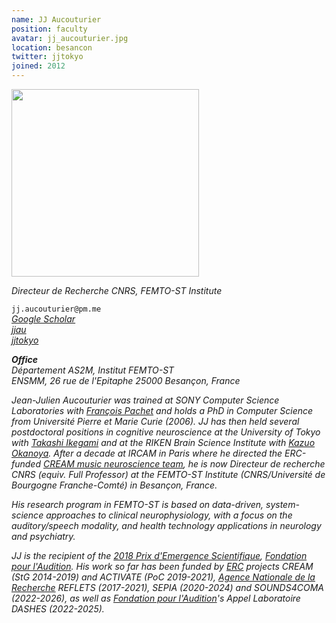 ```yaml
---
name: JJ Aucouturier
position: faculty
avatar: jj_aucouturier.jpg
location: besancon
twitter: jjtokyo
joined: 2012
---
```


<img width="300" src="{{site.baseurl}}/images/people/{{page.avatar}}" data-action="zoom">

_Directeur de Recherche CNRS, FEMTO-ST Institute_<br>


<i class="fa fa-envelope-o"></i> `jj.aucouturier@pm.me` <br>
<i class="fa fa-bar-chart-o" /> [Google Scholar](https://scholar.google.com/citations?user=jnST06UAAAAJ) <br>
<i class="fa fa-github" /> [jjau](https://github.com/jjau) <br>
<i class="fa fa-twitter" /> [jjtokyo](https://twitter.com/jjtokyo) <br>



**Office**<br>
Département AS2M, Institut FEMTO-ST <br>
ENSMM, 26 rue de l'Epitaphe
25000 Besançon, France

Jean-Julien Aucouturier was trained at SONY Computer Science Laboratories with [François Pachet](https://www.francoispachet.fr/) and holds a PhD in Computer Science from Université Pierre et Marie Curie (2006). JJ has then held several postdoctoral positions in cognitive neuroscience at the University of Tokyo with [Takashi Ikegami](https://www.sacral.c.u-tokyo.ac.jp/) and at the RIKEN Brain Science Institute with [Kazuo Okanoya](https://cbs.riken.jp/en/faculty/cb/). After a decade at IRCAM in Paris where he directed the ERC-funded [CREAM music neuroscience team](http://cream.ircam.fr), he is now Directeur de recherche CNRS (equiv. Full Professor) at the FEMTO-ST Institute (CNRS/Université de Bourgogne Franche-Comté) in Besançon, France. 

His research program in FEMTO-ST is based on data-driven, system-science approaches to clinical neurophysiology, with a focus on the auditory/speech modality, and health technology applications in neurology and psychiatry.

JJ is the recipient of the [2018 Prix d'Emergence Scientifique](https://www.youtube.com/watch?v=toHbRQMHB-w), [Fondation pour l'Audition](https://www.fondationpourlaudition.org). His work so far has been funded by [ERC](https://erc.europa.eu/) projects CREAM (StG 2014-2019) and ACTIVATE (PoC 2019-2021), [Agence Nationale de la Recherche](https://anr.fr) REFLETS (2017-2021), SEPIA (2020-2024) and SOUNDS4COMA (2022-2026), as well as [Fondation pour l'Audition](https://www.fondationpourlaudition.org)'s Appel Laboratoire DASHES (2022-2025). 

